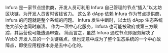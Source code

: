 Infura 是一家节点提供商，开发人员可利用 Infura 自己管理的节点“插入”以太坊区块链，为开发人员省时省钱省力。
这么多 dApp 依赖 Infura 作为节点提供商，Infura 的问题就是整个系统的问题。
Infura 发生中断时，以太坊 dApp 生态系统绝大部分也同时崩溃。
作为一项中心化服务，Infura 也可能被政府或第三方跟踪，其运营也可能遭遇审查。
简而言之，虽然 Infura 通过节点即服务解决了 Web3 开发人员的一个关键痛点，但也无意中成为了整个生态系统的一个中心故障点，即使应用程序本身是去中心化的。